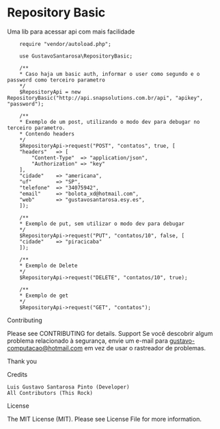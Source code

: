 # Repository Basic
Uma lib para acessar api com mais facilidade

```Exemplo
    require "vendor/autoload.php";

    use GustavoSantarosa\RepositoryBasic;

    /**
    * Caso haja um basic auth, informar o user como segundo e o password como terceiro parametro 
    */
    $RepositoryApi = new RepositoryBasic("http://api.snapsolutions.com.br/api", "apikey", "password");

    /**
    * Exemplo de um post, utilizando o modo dev para debugar no terceiro parametro.
    * Contendo headers
    */
    $RepositoryApi->request("POST", "contatos", true, [
    "headers"   => [
        "Content-Type"  => "application/json",
        "Authorization" => "key"
    ],
    "cidade"    => "americana",
    "uf"        => "SP",
    "telefone"  => "34075942",
    "email"     => "bolota_xd@hotmail.com",
    "web"       => "gustavosantarosa.esy.es",
    ]);

    /**
    * Exemplo de put, sem utilizar o modo dev para debugar
    */
    $RepositoryApi->request("PUT", "contatos/10", false, [
    "cidade"    => "piracicaba"
    ]);  

    /**
    * Exemplo de Delete
    */
    $RepositoryApi->request("DELETE", "contatos/10", true);

    /**
    * Exemplo de get
    */
    $RepositoryApi->request("GET", "contatos");
```

Contributing

Please see CONTRIBUTING for details.
Support
Se você descobrir algum problema relacionado à segurança, envie um e-mail para gustavo-computacao@hotmail.com em vez de usar o rastreador de problemas.

Thank you

Credits

    Luis Gustavo Santarosa Pinto (Developer)
    All Contributors (This Rock)

License

The MIT License (MIT). Please see License File for more information.
